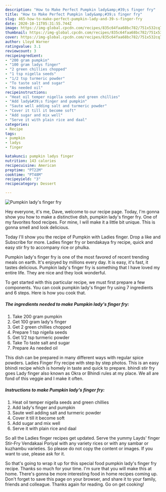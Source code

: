 ```yaml
---
description: "How to Make Perfect Pumpkin lady&amp;#39;s finger fry"
title: "How to Make Perfect Pumpkin lady&amp;#39;s finger fry"
slug: 465-how-to-make-perfect-pumpkin-lady-and-39-s-finger-fry
date: 2020-10-11T05:31:55.744Z
image: https://img-global.cpcdn.com/recipes/835c64faa68bc782/751x532cq70/pumpkin-ladys-finger-fry-recipe-main-photo.jpg
thumbnail: https://img-global.cpcdn.com/recipes/835c64faa68bc782/751x532cq70/pumpkin-ladys-finger-fry-recipe-main-photo.jpg
cover: https://img-global.cpcdn.com/recipes/835c64faa68bc782/751x532cq70/pumpkin-ladys-finger-fry-recipe-main-photo.jpg
author: Lloyd Warner
ratingvalue: 3.1
reviewcount: 3
recipeingredient:
- "200 gram pumpkin"
- "100 gram ladys finger"
- "2 green chillies chopped"
- "1 tsp nigella seeds"
- "1/2 tsp turmeric powder"
- "To taste salt and sugar"
- "As needed oil"
recipeinstructions:
- "Heat oil temper nigella seeds and green chillies"
- "Add lady&#39;s finger and pumpkin"
- "Saute well adding salt and turmeric powder"
- "Cover it till it become soft"
- "Add sugar and mix well"
- "Serve it with plain rice and daal"
categories:
- Recipe
tags:
- pumpkin
- ladys
- finger

katakunci: pumpkin ladys finger 
nutrition: 143 calories
recipecuisine: American
preptime: "PT22M"
cooktime: "PT48M"
recipeyield: "3"
recipecategory: Dessert

---
```



![Pumpkin lady&#39;s finger fry](https://img-global.cpcdn.com/recipes/835c64faa68bc782/751x532cq70/pumpkin-ladys-finger-fry-recipe-main-photo.jpg)

Hey everyone, it's me, Dave, welcome to our recipe page. Today, I'm gonna show you how to make a distinctive dish, pumpkin lady&#39;s finger fry. One of my favorites food recipes. For mine, I will make it a little bit unique. This is gonna smell and look delicious.

Today I&#39;ll show you the recipe of Pumpkin with Ladies finger. Drop a like and Subscribe for more. Ladies finger fry or bendakaya fry recipe, quick and easy stir fry to accompany rice or phulka.

Pumpkin lady&#39;s finger fry is one of the most favored of recent trending meals on earth. It's enjoyed by millions every day. It is easy, it's fast, it tastes delicious. Pumpkin lady&#39;s finger fry is something that I have loved my entire life. They are nice and they look wonderful.


To get started with this particular recipe, we must first prepare a few components. You can cook pumpkin lady&#39;s finger fry using 7 ingredients and 6 steps. Here is how you cook that.

<!--inarticleads1-->

##### The ingredients needed to make Pumpkin lady&#39;s finger fry:

1. Take 200 gram pumpkin
1. Get 100 gram lady&#39;s finger
1. Get 2 green chillies chopped
1. Prepare 1 tsp nigella seeds
1. Get 1/2 tsp turmeric powder
1. Take To taste salt and sugar
1. Prepare As needed oil


This dish can be prepared in many different ways with regular spice powders. Ladies Finger Fry recipe with step by step photos. This is an easy bhindi recipe which is homely in taste and quick to prepare. bhindi stir fry goes Lady finger also known as Okra or Bhindi rules at my place. We all are fond of this veggie and I make it often. 

<!--inarticleads2-->

##### Instructions to make Pumpkin lady&#39;s finger fry:

1. Heat oil temper nigella seeds and green chillies
1. Add lady&#39;s finger and pumpkin
1. Saute well adding salt and turmeric powder
1. Cover it till it become soft
1. Add sugar and mix well
1. Serve it with plain rice and daal


So all the Ladies finger recipes get updated. Serve the yummy Layds&#39; finger Stir-Fry Vendakaai Poriyal with any variety rices or with any sambar or kuzhambu varieties. So please do not copy the content or images. If you want to use, please ask for it. 

So that's going to wrap it up for this special food pumpkin lady&#39;s finger fry recipe. Thanks so much for your time. I'm sure that you will make this at home. There's gonna be more interesting food in home recipes coming up. Don't forget to save this page on your browser, and share it to your family, friends and colleague. Thanks again for reading. Go on get cooking!
